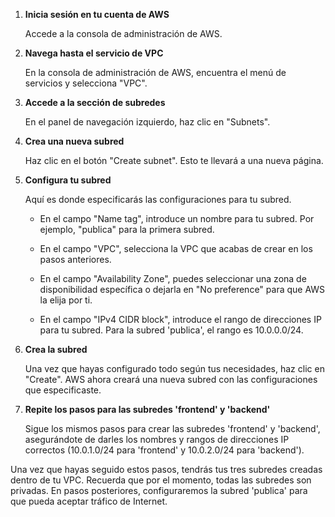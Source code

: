 
   
1. **Inicia sesión en tu cuenta de AWS**  
  
   Accede a la consola de administración de AWS.  
   
2. **Navega hasta el servicio de VPC**  
  
   En la consola de administración de AWS, encuentra el menú de servicios y selecciona "VPC".  
   
3. **Accede a la sección de subredes**  
  
   En el panel de navegación izquierdo, haz clic en "Subnets".  
   
4. **Crea una nueva subred**  
  
   Haz clic en el botón "Create subnet". Esto te llevará a una nueva página.  
   
5. **Configura tu subred**  
  
   Aquí es donde especificarás las configuraciones para tu subred.  
  
   - En el campo "Name tag", introduce un nombre para tu subred. Por ejemplo, "publica" para la primera subred.  
     
   - En el campo "VPC", selecciona la VPC que acabas de crear en los pasos anteriores.  
     
   - En el campo "Availability Zone", puedes seleccionar una zona de disponibilidad específica o dejarla en "No preference" para que AWS la elija por ti.  
     
   - En el campo "IPv4 CIDR block", introduce el rango de direcciones IP para tu subred. Para la subred 'publica', el rango es 10.0.0.0/24.  
   
6. **Crea la subred**  
  
   Una vez que hayas configurado todo según tus necesidades, haz clic en "Create". AWS ahora creará una nueva subred con las configuraciones que especificaste.  
   
7. **Repite los pasos para las subredes 'frontend' y 'backend'**  
  
   Sigue los mismos pasos para crear las subredes 'frontend' y 'backend', asegurándote de darles los nombres y rangos de direcciones IP correctos (10.0.1.0/24 para 'frontend' y 10.0.2.0/24 para 'backend').  
   
Una vez que hayas seguido estos pasos, tendrás tus tres subredes creadas dentro de tu VPC. Recuerda que por el momento, todas las subredes son privadas. En pasos posteriores, configuraremos la subred 'publica' para que pueda aceptar tráfico de Internet.